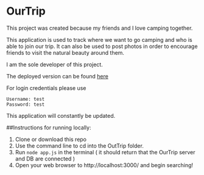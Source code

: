 # OurTrip

This project was created because my friends and I love camping together.

This application is used to track where we want to go camping and who is able to join our trip.
It can also be used to post photos in order to encourage friends to visit the natural beauty around them.

I am the sole developer of this project.

The deployed version can be found [here](OurTripByMarkSarkis.herokuapp.com)

For login credentials please use

    Username: test
    Password: test

This application will constantly be updated.

##Instructions for running locally:

1. Clone or download this repo
2. Use the command line to cd into the OutTrip folder.
3. Run `node app.js` in the terminal ( it should return that the OurTrip server and DB are connected )
4. Open your web browser to http://localhost:3000/ and begin searching!

